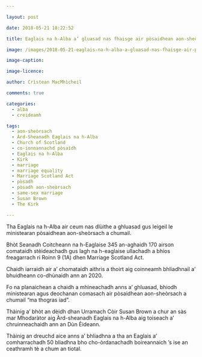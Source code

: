 ```yaml
---

layout: post

date: 2018-05-21 18:22:52

title: Eaglais na h-Alba a’ gluasad nas fhaisge air pòsaidhean aon-sheòrsach

image: /images/2018-05-21-eaglais-na-h-alba-a-gluasad-nas-fhaisge-air-posaidhean-aon-sheorsach.jpg

image-caption:

image-licence:

author: Crìstean MacMhìcheil

comments: true

categories:
  - alba
  - creideamh

tags:
  - aon-sheòrsach
  - Àrd-Sheanadh Eaglais na h-Alba
  - Church of Scotland
  - co-ionnannachd pòsaidh
  - Eaglais na h-Alba
  - Kirk
  - marriage
  - marriage equality
  - Marriage Scotland Act
  - pòsadh
  - pòsadh aon-sheòrsach
  - same-sex marriage
  - Susan Brown
  - The Kirk

---
```


Tha Eaglais na h-Alba air ceum nas dlùithe a ghluasad gus leigeil le ministearan pòsaidhean aon-sheòrsach a chumail.

<!--more-->

Bhòt Seanadh Coitcheann na h-Eaglaise 345 an-aghaidh 170 airson comataidh stèideachadh gus lagh na h-eaglaise ullachadh a bhios freagarrach ri Roinn 9 (1A) dhen Marriage Scotland Act.

Chaidh iarraidh air a&#8217; chomataidh aithris a thoirt aig coinneamh bhliadhnail a&#8217; bhuidheann co-dhùnaidh ann an 2020.

Fo na planaichean a chaidh a mhìneachadh anns a&#8217; ghluasad, bhiodh ministearan agus deochanan comasach air pòsaidhean aon-sheòrsach a chumail &#8220;ma thogras iad&#8221;.

Thàinig a&#8217; bhòt an dèidh dhan Urramach Còir Susan Brown a chur an sàs mar Mhodaràtor aig Àrd-sheanadh Eaglais na h-Alba aig toiseach a&#8217; chruinneachaidh ann an Dùn Èideann.

Thàinig an dreuchd aice anns a&#8217; bhliadhna a tha an Eaglais a&#8217; comharrachadh 50 bliadhna bho cho-òrdanachadh boireannaich &#8217;s ise an ceathramh tè a chum an tiotal.
